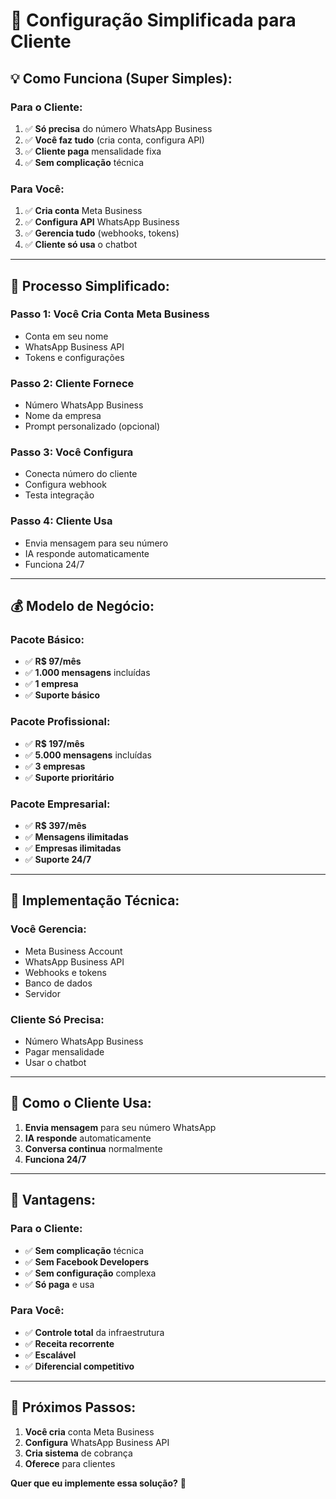 # 🎯 Configuração Simplificada para Cliente

## 💡 **Como Funciona (Super Simples):**

### **Para o Cliente:**
1. ✅ **Só precisa** do número WhatsApp Business
2. ✅ **Você faz tudo** (cria conta, configura API)
3. ✅ **Cliente paga** mensalidade fixa
4. ✅ **Sem complicação** técnica

### **Para Você:**
1. ✅ **Cria conta** Meta Business
2. ✅ **Configura API** WhatsApp Business
3. ✅ **Gerencia tudo** (webhooks, tokens)
4. ✅ **Cliente só usa** o chatbot

---

## 🚀 **Processo Simplificado:**

### **Passo 1: Você Cria Conta Meta Business**
- Conta em seu nome
- WhatsApp Business API
- Tokens e configurações

### **Passo 2: Cliente Fornece**
- Número WhatsApp Business
- Nome da empresa
- Prompt personalizado (opcional)

### **Passo 3: Você Configura**
- Conecta número do cliente
- Configura webhook
- Testa integração

### **Passo 4: Cliente Usa**
- Envia mensagem para seu número
- IA responde automaticamente
- Funciona 24/7

---

## 💰 **Modelo de Negócio:**

### **Pacote Básico:**
- ✅ **R$ 97/mês**
- ✅ **1.000 mensagens** incluídas
- ✅ **1 empresa**
- ✅ **Suporte básico**

### **Pacote Profissional:**
- ✅ **R$ 197/mês**
- ✅ **5.000 mensagens** incluídas
- ✅ **3 empresas**
- ✅ **Suporte prioritário**

### **Pacote Empresarial:**
- ✅ **R$ 397/mês**
- ✅ **Mensagens ilimitadas**
- ✅ **Empresas ilimitadas**
- ✅ **Suporte 24/7**

---

## 🔧 **Implementação Técnica:**

### **Você Gerencia:**
- Meta Business Account
- WhatsApp Business API
- Webhooks e tokens
- Banco de dados
- Servidor

### **Cliente Só Precisa:**
- Número WhatsApp Business
- Pagar mensalidade
- Usar o chatbot

---

## 📱 **Como o Cliente Usa:**

1. **Envia mensagem** para seu número WhatsApp
2. **IA responde** automaticamente
3. **Conversa continua** normalmente
4. **Funciona 24/7**

---

## 🎯 **Vantagens:**

### **Para o Cliente:**
- ✅ **Sem complicação** técnica
- ✅ **Sem Facebook Developers**
- ✅ **Sem configuração** complexa
- ✅ **Só paga** e usa

### **Para Você:**
- ✅ **Controle total** da infraestrutura
- ✅ **Receita recorrente**
- ✅ **Escalável**
- ✅ **Diferencial competitivo**

---

## 🚀 **Próximos Passos:**

1. **Você cria** conta Meta Business
2. **Configura** WhatsApp Business API
3. **Cria sistema** de cobrança
4. **Oferece** para clientes

**Quer que eu implemente essa solução?** 🤔
